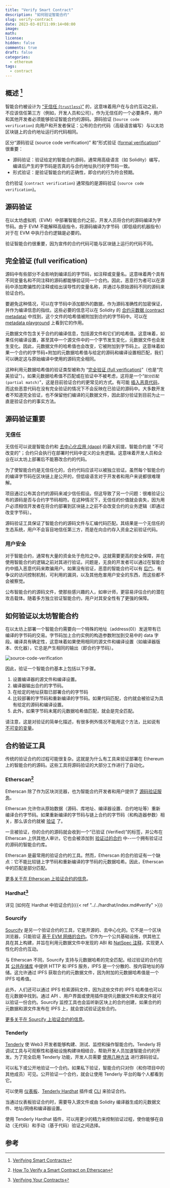 ```yaml
---
title: "Verify Smart Contract"
description: "如何验证智能合约"
slug: verify-contract
date: 2023-03-01T11:09:14+08:00
image:
math:
license:
hidden: false
comments: true
draft: false
categories:
  - ethereum
tags:
  - contract
---
```


## 概述 [^1]

智能合约被设计为 [“无信任 (`trustless`)”](https://www.ethereum.cn/Thinking/trust-model) 的，这意味着用户在与合约互动之前，不应该信任第三方（例如，开发人员和公司）。作为无信任的一个必要条件，用户和其他开发者必须能够验证智能合约的源码。源码验证 (`Source code verification`) 向用户和开发者保证：公布的合约代码（高级语言编写）与以太坊区块链上的合约地址运行的代码相同。

区分“源码验证 (source code verification)” 和“形式验证 ([formal verification](https://ethereum.org/en/developers/docs/smart-contracts/formal-verification/))” 很重要：

- 源码验证：验证给定的智能合约源码，通常用高级语言（如 Solidity）编写，编译后产生的字节码是否真的与合约地址执行的字节码一致。
- 形式验证：是验证智能合约的正确性，即合约的行为符合预期。

合约验证 (`contract verification`) 通常指的是源码验证 (`source code verification`)。

## 源码验证

在以太坊虚拟机（EVM）中部署智能合约之前，开发人员将合约的源码编译为字节码。由于 EVM 不能解释高级指令，将源码编译为字节码（即低级的机器指令）对于在 EVM 中执行合约逻辑是必要的。

验证智能合约很重要，因为宣传的合约代码可能与区块链上运行的代码不同。

## 完全验证 (full verification)

源码中有些部分不会影响到编译后的字节码，如注释或变量名。这意味着两个具有不同变量名和不同注释的源码都能够验证同一个合约。因此，恶意行为者可以在源码中添加欺骗性的注释或给出误导性的变量名称，并通过与原始源码不同的源码来验证合约。

要避免这种情况，可以在字节码中添加额外的数据，作为源码准确性的加密保证，并作为编译信息的指纹。这些必要的信息可以在 Solidity 的 [合约元数据 (contract metadata)](https://docs.soliditylang.org/en/v0.8.15/metadata.html) 中找到，这个文件的哈希值被附加到合约的字节码中。可以在 [metadata playground](https://playground.sourcify.dev/) 上看到它的作用。

元数据文件包含关于合约的编译信息，包括源文件和它们的哈希值。这意味着，如果任何编译设置，甚至其中一个源文件中的一个字节发生变化，元数据文件也会发生变化。因此，元数据文件的哈希值也会改变，它被附加到字节码上。这意味着如果一个合约的字节码+附加的元数据哈希值与给定的源码和编译设置相匹配，我们可以确定这与原始编译中使用的源码完全相同。

这种利用元数据哈希值的验证类型被称为 “[完全验证 (full verification)](https://docs.sourcify.dev/docs/full-vs-partial-match/)”（也是“完美验证”）。如果元数据哈希值不匹配或在验证中不被考虑，这将是一个“`部分匹配 (partial match)`”，这是目前验证合约的更常见的方式。有可能 [插入恶意代码](https://samczsun.com/hiding-in-plain-sight/)，而这些恶意代码在没有完全验证的情况下不会反映在已验证的源码中。大多数开发者不知道完全验证，也不保留他们编译的元数据文件，因此部分验证到目前为止一直是验证合约的事实方法。

## 源码验证重要

### 无信任

无信任可以说是智能合约和 [去中心化应用 (dapp)](https://ethereum.org/en/developers/docs/dapps/) 的最大前提。智能合约是 "不可改变的"；合约只会执行在部署时代码中定义的业务逻辑。这意味着开发人员和企业在以太坊上部署后不能篡改合约的代码。

为了使智能合约是无信任化的，合约代码应该可以被独立验证。虽然每个智能合约的编译字节码在区块链上是公开的，但低级语言对于开发者和用户来说都很难理解。

项目通过公布其合约的源码来减少信任假设。但这导致了另一个问题：很难验证公布的源码是否与合约字节码相符。在这种情况下，无信任的价值就会丧失，因为用户必须相信开发者在将合约部署到区块链上之前不会改变合约的业务逻辑（即通过改变字节码）。

源码验证工具保证了智能合约的源码文件与汇编代码匹配。其结果是一个无信任的生态系统，用户不会盲目地信任第三方，而是在向合约存入资金之前验证代码。

### 用户安全

对于智能合约，通常有大量的资金处于危险之中。这就需要更高的安全保障，并在使用智能合约的逻辑之前对其进行验证。问题是，无良的开发者可以通过在智能合约中插入恶意代码来欺骗用户。如果没有验证，恶意的智能合约可以有 [后门](https://www.trustnodes.com/2018/11/10/concerns-rise-over-backdoored-smart-contracts)，有争议的访问控制机制，可利用的漏洞，以及其他危害用户安全的东西，而这些都不会被察觉。

公布智能合约的源码文件，使那些感兴趣的人，如审计师，更容易评估合约的潜在攻击载体。随着多方独立验证智能合约，用户对其安全性有了更强的保障。

## 如何验证以太坊智能合约

在以太坊上部署一个智能合约需要向一个特殊的地址（address(0)）发送带有已编译的字节码的交易。字节码加上合约实例的构造参数附加到交易中的 data 字段。编译具有确定性，这意味着如果使用相同的源文件和编译设置（如编译器版本、优化器），它总是产生相同的输出（即合约字节码）。

![source-code-verification](https://ethereum.org/static/56bd7425cd677f3a0416fcb8a1c45118/5b795/source-code-verification.png)

因此，验证一个智能合约基本上包括以下步骤。

1. 设置编译器的源文件和编译设置。
2. 编译器输出合约的字节码。
3. 在给定的地址获取已部署合约的字节码
4. 比较部署的字节码和重新编译的字节码。如果代码匹配，合约就会被验证为具有给定的源码和编译设置。
5. 此外，如果字节码末尾的元数据哈希值匹配，就会是完全匹配。

请注意，这是对验证的简单化描述，有很多例外情况不能用这个方法，比如说有 [不可变的变量](https://docs.sourcify.dev/docs/immutables/)。

## 合约验证工具

传统的验证合约的过程可能很复杂。这就是为什么有工具来验证部署在 Ethereum 上的智能合约的源码。这些工具将源码验证的大部分工作进行了自动化。

### Etherscan[^2]

Etherscan 除了作为区块浏览器，也为智能合约开发者和用户提供了 [源码验证服务](https://etherscan.io/verifyContract)。

Etherscan 允许你从原始数据（源码、库地址、编译器设置、合约地址等）重新编译合约字节码。如果重新编译的字节码与链上合约的字节码（和构造器参数）相关，那么该合约就被 [验证](https://info.etherscan.com/types-of-contract-verification/) 了。

一旦被验证，你的合约的源码就会收到一个“已验证 (Verified)”的标签，并公布在 Etherscan 上供其他人审计。它也会被添加到 [验证过的合约](https://etherscan.io/contractsVerified/) 中--一个拥有验证过的源码的智能合约库。

Etherscan 是最常用的验证合约的工具。然而，Etherscan 的合约验证有一个缺点：它不能比较链上字节码和重新编译的字节码的元数据哈希。因此，Etherscan 中的匹配是部分匹配。

[更多关于在 Etherscan 上验证合约的信息](https://medium.com/etherscan-blog/verifying-contracts-on-etherscan-f995ab772327)。

### Hardhat[^3]

详见 [如何在 Hardhat 中验证合约]({{< ref "../../hardhat/index.md#verify" >}})

### Sourcify

[Sourcify](https://sourcify.dev/#/verifier) 是另一个验证合约的工具，它是开源的、去中心化的。它不是一个区块浏览器，只能验证 [基于 EVM 网络的合约](https://docs.sourcify.dev/docs/chains)。它作为一个公共基础设施，供其他工具在其上构建，并旨在利用元数据文件中发现的 ABI 和 [NatSpec 注释](https://docs.soliditylang.org/en/v0.8.15/natspec-format.html)，实现更人性化的合约互动。

与 Etherscan 不同，Sourcify 支持与元数据哈希的完全匹配。经过验证的合约在其 [公共存储库](https://docs.sourcify.dev/docs/repository/) 中提供 HTTP 和 IPFS 服务，IPFS 是一个分散的、按内容地址的存储。这允许通过 IPFS 获取合约的元数据文件，因为附加的元数据哈希值是一个 IPFS 哈希值。

此外，人们还可以通过 IPFS 检索源码文件，因为这些文件的 IPFS 哈希值也可以在元数据中找到。通过 API 、用户界面或使用插件提供元数据文件和源文件就可以验证一份合约。Sourcify 监控工具也会监听新区块上的合约创建，如果合约的元数据和源文件发布在 IPFS 上，就会尝试验证这些合约。

[更多关于在 Sourcify 上验证合约的信息](https://blog.soliditylang.org/2020/06/25/sourcify-faq/)。

### Tenderly

[Tenderly](https://tenderly.co/) 使 Web3 开发者能够构建、测试、监控和操作智能合约。Tenderly 将调试工具与可观察性和基础设施构建块相结合，帮助开发人员加速智能合约的开发。为了完全启用 Tenderly 功能，开发人员需要 [使用几种方法](https://docs.tenderly.co/monitoring/contract-verification) 进行源码验证。

可以私下或公开地验证一个合约。如果私下验证，智能合约只对你（和你项目中的其他成员）可见。公开验证一个合约，就会让使用 Tenderly 平台的每个人都看到它。

可以使用 [仪表板](https://docs.tenderly.co/monitoring/smart-contract-verification/verifying-a-smart-contract)、[Tenderly Hardhat](https://docs.tenderly.co/monitoring/smart-contract-verification/verifying-contracts-using-the-tenderly-hardhat-plugin) 插件或 [CLI](https://docs.tenderly.co/monitoring/smart-contract-verification/verifying-contracts-using-cli) 来验证合约。

当通过仪表板验证合约时，需要导入源文件或由 Solidity 编译器生成的元数据文件、地址/网络和编译器设置。

使用 Tenderly Hardhat 插件，可以用更少的精力来控制验证过程，使你能够在自动（无代码）和手动（基于代码）验证之间选择。

## 参考

[^1]: [Verifying Smart Contracts](https://ethereum.org/en/developers/docs/smart-contracts/verifying/)
[^2]: [How To Verify a Smart Contract on Etherscan](https://blog.chain.link/how-to-verify-a-smart-contract-on-etherscan/)
[^3]: [Verifying Your Contracts](https://hardhat.org/hardhat-runner/docs/guides/verifying)
